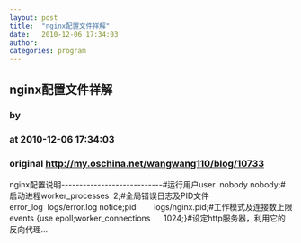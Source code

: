 ```yaml
---
layout: post
title:  "nginx配置文件祥解"
date:   2010-12-06 17:34:03
author: 
categories: program
---
```


## nginx配置文件祥解
### by 
### at 2010-12-06 17:34:03
### original <http://my.oschina.net/wangwang110/blog/10733>

nginx配置说明----------------------------#运行用户user  nobody nobody;#启动进程worker_processes  2;#全局错误日志及PID文件error_log  logs/error.log notice;pid        logs/nginx.pid;#工作模式及连接数上限events {use epoll;worker_connections      1024;}#设定http服务器，利用它的反向代理...